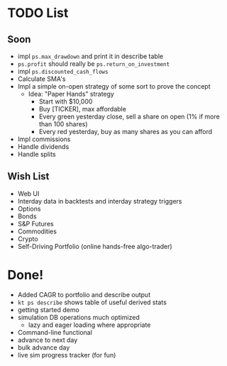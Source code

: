 # TODO List

## Soon

- impl `ps.max_drawdown` and print it in describe table
- `ps.profit` should really be `ps.return_on_investment`
- impl `ps.discounted_cash_flows`
- Calculate SMA's
- Impl a simple on-open strategy of some sort to prove the concept
  - Idea: "Paper Hands" strategy
    - Start with $10,000
    - Buy [TICKER], max affordable
    - Every green yesterday close, sell a share on open (1% if more than 100 shares)
    - Every red yesterday, buy as many shares as you can afford
- Impl commissions
- Handle dividends
- Handle splits

## Wish List

- Web UI
- Interday data in backtests and interday strategy triggers
- Options
- Bonds
- S&P Futures
- Commodities
- Crypto
- Self-Driving Portfolio (online hands-free algo-trader)

# Done!

- Added CAGR to portfolio and describe output
- `kt ps describe` shows table of useful derived stats
- getting started demo
- simulation DB operations much optimized
  - lazy and eager loading where appropriate
- Command-line functional
- advance to next day
- bulk advance day
- live sim progress tracker (for fun)

